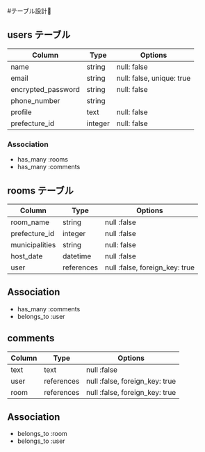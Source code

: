 #テーブル設計

## users テーブル

| Column             | Type    | Options                   |
| ------------------ | ------- | ------------------------- |
| name               | string  | null: false               |
| email              | string  | null: false, unique: true |
| encrypted_password | string  | null: false               |
| phone_number       | string  |                           |
| profile            | text    | null: false               |
| prefecture_id      | integer | null: false               |


### Association

- has_many :rooms
- has_many :comments

## rooms テーブル

| Column         | Type       | Options                        |
| -------------- | ---------- | ------------------------------ |
| room_name      | string     | null :false                    |
| prefecture_id  | integer    | null :false                    |
| municipalities | string     | null: false                    |
| host_date      | datetime   | null :false                    |
| user           | references | null :false, foreign_key: true |


## Association

- has_many :comments
- belongs_to :user

## comments

| Column | Type       | Options                        |
| ------ | ---------- | ------------------------------ |
| text   | text       | null :false                    |
| user   | references | null :false, foreign_key: true |
| room   | references | null :false, foreign_key: true |

## Association

- belongs_to :room
- belongs_to :user